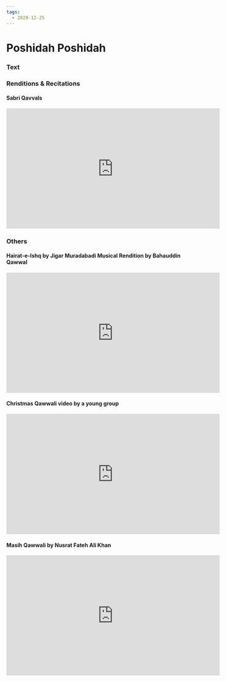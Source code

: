 ```yaml
---
tags:
  - 2020-12-25
---
```

# Poshidah Poshidah

### Text
### Renditions & Recitations

#### Sabri Qavvals

<iframe width="560" height="315" src="https://www.youtube.com/embed/ledO5LfdAqw" title="YouTube video player" frameborder="0" allow="accelerometer; autoplay; clipboard-write; encrypted-media; gyroscope; picture-in-picture" allowfullscreen></iframe>

### Others

#### Hairat-e-Ishq by Jigar Muradabadi Musical Rendition by Bahauddin Qawwal

<iframe width="560" height="315" src="https://www.youtube.com/embed/t31ziKHHrJQ" title="YouTube video player" frameborder="0" allow="accelerometer; autoplay; clipboard-write; encrypted-media; gyroscope; picture-in-picture" allowfullscreen></iframe>

#### Christmas Qawwali video by a young group

<iframe width="560" height="315" src="https://www.youtube.com/embed/zh2T2nxEx90" title="YouTube video player" frameborder="0" allow="accelerometer; autoplay; clipboard-write; encrypted-media; gyroscope; picture-in-picture" allowfullscreen></iframe>

#### Masih Qawwali by Nusrat Fateh Ali Khan

<iframe width="560" height="315" src="https://www.youtube.com/embed/iuJDK1ntoRo" title="YouTube video player" frameborder="0" allow="accelerometer; autoplay; clipboard-write; encrypted-media; gyroscope; picture-in-picture" allowfullscreen></iframe>

